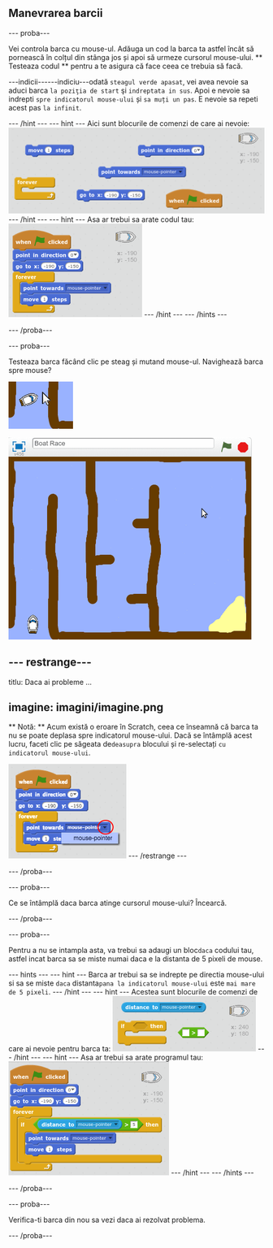 ## Manevrarea barcii

\--- proba\---

Vei controla barca cu mouse-ul. Adăuga un cod la barca ta astfel încât să pornească în colțul din stânga jos și apoi să urmeze cursorul mouse-ului. ** Testeaza codul ** pentru a te asigura că face ceea ce trebuia să facă.

\---indicii\---\---indiciu\---odată `steagul verde apasat`, vei avea nevoie sa aduci barca `la poziţia de start` şi `indreptata in sus`. Apoi e nevoie sa indrepti ` spre indicatorul mouse-ului ` și ` sa muți un pas `. E nevoie sa repeti acest pas ` la infinit `.

\--- /hint \--- \--- hint \--- Aici sunt blocurile de comenzi de care ai nevoie: ![screenshot](images/boat-move-blocks.png) \--- /hint \--- \--- hint \--- Asa ar trebui sa arate codul tau: ![screenshot](images/boat-move-code.png) \--- /hint \--- \--- /hints \---

\--- /proba\---

\--- proba\---

Testeaza barca făcând clic pe steag și mutand mouse-ul. Navighează barca spre mouse?

![captură de ecran](images/boat-mouse.png)

![captură de ecran](images/boat-pointer-test-anim.gif)

## \--- restrange\---

titlu: Daca ai probleme ...

## imagine: imagini/imagine.png

** Notă: ** Acum există o eroare în Scratch, ceea ce înseamnă că barca ta nu se poate deplasa spre indicatorul mouse-ului. Dacă se întâmplă acest lucru, faceti clic pe săgeata de` deasupra ` blocului și re-selectați ` cu indicatorul mouse-ului `.

![captură de ecran](images/boat-bug.png) \--- /restrange \---

\--- /proba\---

\--- proba\---

Ce se întâmplă daca barca atinge cursorul mouse-ului? Încearcă.

\--- /proba\---

\--- proba\---

Pentru a nu se intampla asta, va trebui sa adaugi un bloc`daca` codului tau, astfel incat barca sa se miste numai daca e la distanta de 5 pixeli de mouse.

\--- hints \--- \--- hint \--- Barca ar trebui sa se indrepte pe directia mouse-ului si sa se miste `daca` distanta`pana la indicatorul mouse-ului` este `mai mare de 5 pixeli`. \--- /hint \--- \--- hint \--- Acestea sunt blocurile de comenzi de care ai nevoie pentru barca ta: ![screenshot](images/boat-pointer-blocks.png) \--- /hint \--- \--- hint \--- Asa ar trebui sa arate programul tau: ![screenshot](images/boat-pointer-code.png) \--- /hint \--- \--- /hints \---

\--- /proba\---

\--- proba\---

Verifica-ti barca din nou sa vezi daca ai rezolvat problema.

\--- /proba\---